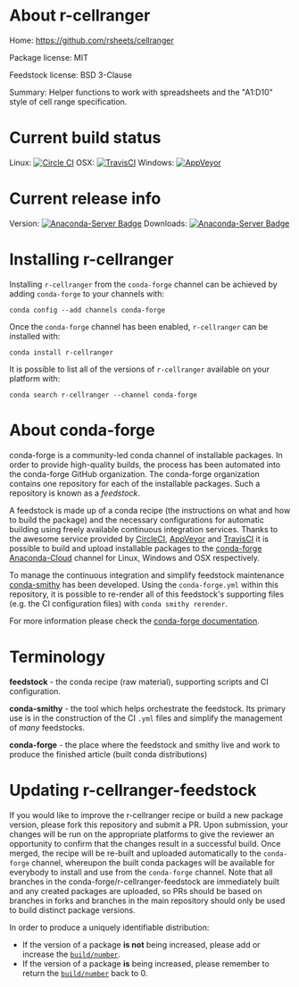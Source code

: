 About r-cellranger
==================

Home: https://github.com/rsheets/cellranger

Package license: MIT

Feedstock license: BSD 3-Clause

Summary: Helper functions to work with spreadsheets and the "A1:D10" style of cell range specification.



Current build status
====================

Linux: [![Circle CI](https://circleci.com/gh/conda-forge/r-cellranger-feedstock.svg?style=shield)](https://circleci.com/gh/conda-forge/r-cellranger-feedstock)
OSX: [![TravisCI](https://travis-ci.org/conda-forge/r-cellranger-feedstock.svg?branch=master)](https://travis-ci.org/conda-forge/r-cellranger-feedstock)
Windows: [![AppVeyor](https://ci.appveyor.com/api/projects/status/github/conda-forge/r-cellranger-feedstock?svg=True)](https://ci.appveyor.com/project/conda-forge/r-cellranger-feedstock/branch/master)

Current release info
====================
Version: [![Anaconda-Server Badge](https://anaconda.org/conda-forge/r-cellranger/badges/version.svg)](https://anaconda.org/conda-forge/r-cellranger)
Downloads: [![Anaconda-Server Badge](https://anaconda.org/conda-forge/r-cellranger/badges/downloads.svg)](https://anaconda.org/conda-forge/r-cellranger)

Installing r-cellranger
=======================

Installing `r-cellranger` from the `conda-forge` channel can be achieved by adding `conda-forge` to your channels with:

```
conda config --add channels conda-forge
```

Once the `conda-forge` channel has been enabled, `r-cellranger` can be installed with:

```
conda install r-cellranger
```

It is possible to list all of the versions of `r-cellranger` available on your platform with:

```
conda search r-cellranger --channel conda-forge
```


About conda-forge
=================

conda-forge is a community-led conda channel of installable packages.
In order to provide high-quality builds, the process has been automated into the
conda-forge GitHub organization. The conda-forge organization contains one repository
for each of the installable packages. Such a repository is known as a *feedstock*.

A feedstock is made up of a conda recipe (the instructions on what and how to build
the package) and the necessary configurations for automatic building using freely
available continuous integration services. Thanks to the awesome service provided by
[CircleCI](https://circleci.com/), [AppVeyor](http://www.appveyor.com/)
and [TravisCI](https://travis-ci.org/) it is possible to build and upload installable
packages to the [conda-forge](https://anaconda.org/conda-forge)
[Anaconda-Cloud](http://docs.anaconda.org/) channel for Linux, Windows and OSX respectively.

To manage the continuous integration and simplify feedstock maintenance
[conda-smithy](http://github.com/conda-forge/conda-smithy) has been developed.
Using the ``conda-forge.yml`` within this repository, it is possible to re-render all of
this feedstock's supporting files (e.g. the CI configuration files) with ``conda smithy rerender``.

For more information please check the [conda-forge documentation](https://conda-forge.org/docs/).

Terminology
===========

**feedstock** - the conda recipe (raw material), supporting scripts and CI configuration.

**conda-smithy** - the tool which helps orchestrate the feedstock.
                   Its primary use is in the construction of the CI ``.yml`` files
                   and simplify the management of *many* feedstocks.

**conda-forge** - the place where the feedstock and smithy live and work to
                  produce the finished article (built conda distributions)


Updating r-cellranger-feedstock
===============================

If you would like to improve the r-cellranger recipe or build a new
package version, please fork this repository and submit a PR. Upon submission,
your changes will be run on the appropriate platforms to give the reviewer an
opportunity to confirm that the changes result in a successful build. Once
merged, the recipe will be re-built and uploaded automatically to the
`conda-forge` channel, whereupon the built conda packages will be available for
everybody to install and use from the `conda-forge` channel.
Note that all branches in the conda-forge/r-cellranger-feedstock are
immediately built and any created packages are uploaded, so PRs should be based
on branches in forks and branches in the main repository should only be used to
build distinct package versions.

In order to produce a uniquely identifiable distribution:
 * If the version of a package **is not** being increased, please add or increase
   the [``build/number``](http://conda.pydata.org/docs/building/meta-yaml.html#build-number-and-string).
 * If the version of a package **is** being increased, please remember to return
   the [``build/number``](http://conda.pydata.org/docs/building/meta-yaml.html#build-number-and-string)
   back to 0.